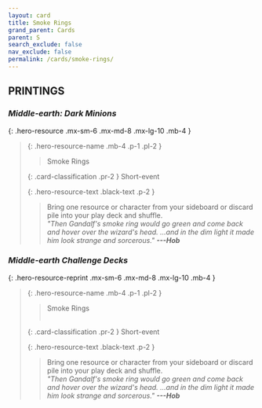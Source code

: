```yaml
---
layout: card
title: Smoke Rings
grand_parent: Cards
parent: S
search_exclude: false
nav_exclude: false
permalink: /cards/smoke-rings/
---
```


## PRINTINGS


### _Middle-earth: Dark Minions_

{: .hero-resource .mx-sm-6 .mx-md-8 .mx-lg-10 .mb-4 }
> {: .hero-resource-name .mb-4 .p-1 .pl-2 }
> > <div class="card-mp"></div>
> > <div class="card-name">Smoke Rings</div>
>
> {: .card-classification .pr-2 }
> Short-event
>
> {: .hero-resource-text .black-text .p-2 }
> > Bring one resource or character from your sideboard or discard pile into your play deck and shuffle. <br>_"Then Gandalf's smoke ring would go green and come back and hover over the wizard's head. ...and in the dim light it made him look strange and sorcerous."_ ***---&#65279;Hob*** 
> 

### _Middle-earth Challenge Decks_

{: .hero-resource-reprint .mx-sm-6 .mx-md-8 .mx-lg-10 .mb-4 }
> {: .hero-resource-name .mb-4 .p-1 .pl-2 }
> > <div class="card-mp"></div>
> > <div class="card-name">Smoke Rings</div>
> > &nbsp;
>
> {: .card-classification .pr-2 }
> Short-event
>
> {: .hero-resource-text .black-text .p-2 }
> > Bring one resource or character from your sideboard or discard pile into your play deck and shuffle. <br>_"Then Gandalf's smoke ring would go green and come back and hover over the wizard's head. ...and in the dim light it made him look strange and sorcerous."_ ***---&#65279;Hob*** 
> 
